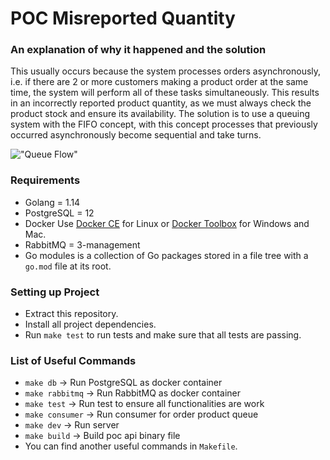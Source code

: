 # POC Misreported Quantity

### An explanation of why it happened and the solution
This usually occurs because the system processes orders asynchronously, i.e. if there are 2 or more customers making a product order at the same time, the system will perform all of these tasks simultaneously. This results in an incorrectly reported product quantity, as we must always check the product stock and ensure its availability. The solution is to use a queuing system with the FIFO concept, with this concept processes that previously occurred asynchronously become sequential and take turns.

!["Queue Flow"](https://i.ibb.co/rF6nBzH/Untitled-Diagram-1.png "Queue Flow")

### Requirements

- Golang = 1.14
- PostgreSQL = 12
- Docker Use [Docker CE](https://docs.docker.com/engine/installation) for Linux or [Docker Toolbox](https://www.docker.com/products/docker-toolbox) for Windows and Mac.
- RabbitMQ = 3-management
- Go modules is a collection of Go packages stored in a file tree with a `go.mod` file at its root.

### Setting up Project

- Extract this repository.
- Install all project dependencies.
- Run `make test` to run tests and make sure that all tests are passing.

### List of Useful Commands
- `make db` -> Run PostgreSQL as docker container
- `make rabbitmq` -> Run RabbitMQ as docker container
- `make test` -> Run test to ensure all functionalities are work
- `make consumer` -> Run consumer for order product queue
- `make dev` -> Run server
- `make build` -> Build poc api binary file
- You can find another useful commands in `Makefile`.
